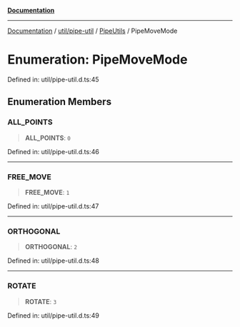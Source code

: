 [**Documentation**](../../../../../index.md)

***

[Documentation](../../../../../index.md) / [util/pipe-util](../../../index.md) / [PipeUtils](../index.md) / PipeMoveMode

# Enumeration: PipeMoveMode

Defined in: util/pipe-util.d.ts:45

## Enumeration Members

### ALL\_POINTS

> **ALL\_POINTS**: `0`

Defined in: util/pipe-util.d.ts:46

***

### FREE\_MOVE

> **FREE\_MOVE**: `1`

Defined in: util/pipe-util.d.ts:47

***

### ORTHOGONAL

> **ORTHOGONAL**: `2`

Defined in: util/pipe-util.d.ts:48

***

### ROTATE

> **ROTATE**: `3`

Defined in: util/pipe-util.d.ts:49
